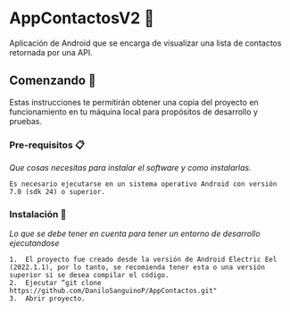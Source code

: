 # AppContactosV2 📱
Aplicación de Android que se encarga de visualizar una lista de contactos retornada por una API.

## Comenzando 🚀
Estas instrucciones te permitirán obtener una copia del proyecto en funcionamiento en tu máquina local para propósitos de desarrollo y pruebas.

### Pre-requisitos 📋
_Que cosas necesitas para instalar el software y como instalarlas._

```
Es necesario ejecutarse en un sistema operativo Android con versión 7.0 (sdk 24) o superior. 
```

### Instalación 🔧

_Lo que se debe tener en cuenta para tener un entorno de desarrollo ejecutandose_

```
1.	El proyecto fue creado desde la versión de Android Electric Eel (2022.1.1), por lo tanto, se recomienda tener esta o una versión superior si se desea compilar el código.
2.	Ejecutar “git clone https://github.com/DaniloSanguinoP/AppContactos.git" 
3.	Abrir proyecto.
